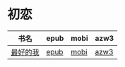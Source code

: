 # 初恋

| 书名 | epub | mobi | azw3 |
| --- | --- | --- | --- |
| [最好的我](http://ct.dalanmei.com/f/31084289-571737391-d95993) | [epub](http://ct.dalanmei.com/f/31084289-571737391-d95993) | [mobi](http://ct.dalanmei.com/f/31084289-571603854-682323) | [azw3](http://ct.dalanmei.com/f/31084289-571916575-b73e2c) |
